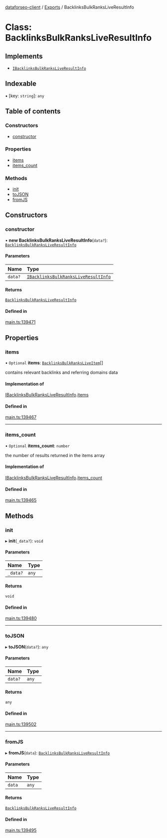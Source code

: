 [dataforseo-client](../README.md) / [Exports](../modules.md) / BacklinksBulkRanksLiveResultInfo

# Class: BacklinksBulkRanksLiveResultInfo

## Implements

- [`IBacklinksBulkRanksLiveResultInfo`](../interfaces/IBacklinksBulkRanksLiveResultInfo.md)

## Indexable

▪ [key: `string`]: `any`

## Table of contents

### Constructors

- [constructor](BacklinksBulkRanksLiveResultInfo.md#constructor)

### Properties

- [items](BacklinksBulkRanksLiveResultInfo.md#items)
- [items\_count](BacklinksBulkRanksLiveResultInfo.md#items_count)

### Methods

- [init](BacklinksBulkRanksLiveResultInfo.md#init)
- [toJSON](BacklinksBulkRanksLiveResultInfo.md#tojson)
- [fromJS](BacklinksBulkRanksLiveResultInfo.md#fromjs)

## Constructors

### constructor

• **new BacklinksBulkRanksLiveResultInfo**(`data?`): [`BacklinksBulkRanksLiveResultInfo`](BacklinksBulkRanksLiveResultInfo.md)

#### Parameters

| Name | Type |
| :------ | :------ |
| `data?` | [`IBacklinksBulkRanksLiveResultInfo`](../interfaces/IBacklinksBulkRanksLiveResultInfo.md) |

#### Returns

[`BacklinksBulkRanksLiveResultInfo`](BacklinksBulkRanksLiveResultInfo.md)

#### Defined in

[main.ts:139471](https://github.com/dataforseo/TypeScriptClient/blob/7ca1aa4/main.ts#L139471)

## Properties

### items

• `Optional` **items**: [`BacklinksBulkRanksLiveItem`](BacklinksBulkRanksLiveItem.md)[]

contains relevant backlinks and referring domains data

#### Implementation of

[IBacklinksBulkRanksLiveResultInfo](../interfaces/IBacklinksBulkRanksLiveResultInfo.md).[items](../interfaces/IBacklinksBulkRanksLiveResultInfo.md#items)

#### Defined in

[main.ts:139467](https://github.com/dataforseo/TypeScriptClient/blob/7ca1aa4/main.ts#L139467)

___

### items\_count

• `Optional` **items\_count**: `number`

the number of results returned in the items array

#### Implementation of

[IBacklinksBulkRanksLiveResultInfo](../interfaces/IBacklinksBulkRanksLiveResultInfo.md).[items_count](../interfaces/IBacklinksBulkRanksLiveResultInfo.md#items_count)

#### Defined in

[main.ts:139465](https://github.com/dataforseo/TypeScriptClient/blob/7ca1aa4/main.ts#L139465)

## Methods

### init

▸ **init**(`_data?`): `void`

#### Parameters

| Name | Type |
| :------ | :------ |
| `_data?` | `any` |

#### Returns

`void`

#### Defined in

[main.ts:139480](https://github.com/dataforseo/TypeScriptClient/blob/7ca1aa4/main.ts#L139480)

___

### toJSON

▸ **toJSON**(`data?`): `any`

#### Parameters

| Name | Type |
| :------ | :------ |
| `data?` | `any` |

#### Returns

`any`

#### Defined in

[main.ts:139502](https://github.com/dataforseo/TypeScriptClient/blob/7ca1aa4/main.ts#L139502)

___

### fromJS

▸ **fromJS**(`data`): [`BacklinksBulkRanksLiveResultInfo`](BacklinksBulkRanksLiveResultInfo.md)

#### Parameters

| Name | Type |
| :------ | :------ |
| `data` | `any` |

#### Returns

[`BacklinksBulkRanksLiveResultInfo`](BacklinksBulkRanksLiveResultInfo.md)

#### Defined in

[main.ts:139495](https://github.com/dataforseo/TypeScriptClient/blob/7ca1aa4/main.ts#L139495)
